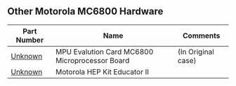 ## Other Motorola MC6800 Hardware

| Part Number   | Name      | Comments |
|---             |---           |--                    |
| [Unknown](/Hardware/Other/@NONE-2.md) |MPU Evalution Card MC6800 Microprocessor Board|(In Original case)  |
| [Unknown](/Hardware/Other/@NONE-1.md) |Motorola HEP Kit Educator II|  |


